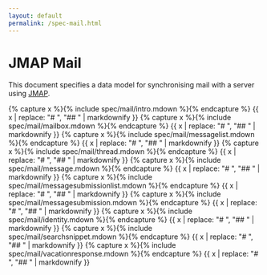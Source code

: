 ```yaml
---
layout: default
permalink: /spec-mail.html
---
```


# JMAP Mail

This document specifies a data model for synchronising mail with a server using [JMAP](spec-core.html).

{% capture x %}{% include spec/mail/intro.mdown %}{% endcapture %}
{{ x | replace: "# ", "## " | markdownify }}
{% capture x %}{% include spec/mail/mailbox.mdown %}{% endcapture %}
{{ x | replace: "# ", "## " | markdownify }}
{% capture x %}{% include spec/mail/messagelist.mdown %}{% endcapture %}
{{ x | replace: "# ", "## " | markdownify }}
{% capture x %}{% include spec/mail/thread.mdown %}{% endcapture %}
{{ x | replace: "# ", "## " | markdownify }}
{% capture x %}{% include spec/mail/message.mdown %}{% endcapture %}
{{ x | replace: "# ", "## " | markdownify }}
{% capture x %}{% include spec/mail/messagesubmissionlist.mdown %}{% endcapture %}
{{ x | replace: "# ", "## " | markdownify }}
{% capture x %}{% include spec/mail/messagesubmission.mdown %}{% endcapture %}
{{ x | replace: "# ", "## " | markdownify }}
{% capture x %}{% include spec/mail/identity.mdown %}{% endcapture %}
{{ x | replace: "# ", "## " | markdownify }}
{% capture x %}{% include spec/mail/searchsnippet.mdown %}{% endcapture %}
{{ x | replace: "# ", "## " | markdownify }}
{% capture x %}{% include spec/mail/vacationresponse.mdown %}{% endcapture %}
{{ x | replace: "# ", "## " | markdownify }}
